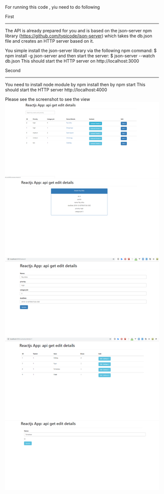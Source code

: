 For running this code , yiu need to do following

First
________
The API is already prepared for you and is based on the json-server npm library (https://github.com/typicode/json-server)
which takes the db.json file and creates an HTTP server based on it.

You simple install the json-server library via the following npm command:
$ npm install -g json-server
and then start the server:
$ json-server --watch db.json
This should start the HTTP server on http://localhost:3000


Second 
__________
You need to install node module by npm install
then by npm start 
This should start the HTTP server http://localhost:4000


Please see the screenshot to see the view
![screenshot](Screenshots/1.PNG)
![screenshot](Screenshots/2.PNG)
![screenshot](Screenshots/3.PNG)
![screenshot](Screenshots/4.PNG)
![screenshot](Screenshots/5.PNG)